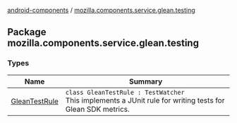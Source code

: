 [android-components](../index.md) / [mozilla.components.service.glean.testing](./index.md)

## Package mozilla.components.service.glean.testing

### Types

| Name | Summary |
|---|---|
| [GleanTestRule](-glean-test-rule/index.md) | `class GleanTestRule : TestWatcher`<br>This implements a JUnit rule for writing tests for Glean SDK metrics. |

